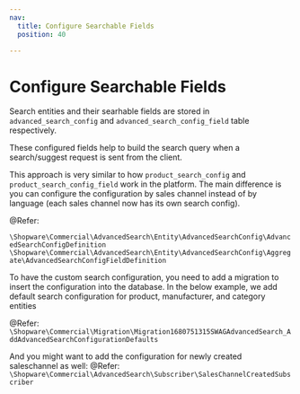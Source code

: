 ```yaml
---
nav:
  title: Configure Searchable Fields
  position: 40

---
```


# Configure Searchable Fields

Search entities and their searhable fields are stored in `advanced_search_config` and `advanced_search_config_field` table respectively.

These configured fields help to build the search query when a search/suggest request is sent from the client.

This approach is very similar to how `product_search_config` and `product_search_config_field` work in the platform. The main difference is you can configure the configuration by sales channel instead of by language (each sales channel now has its own search config).

@Refer:

`\Shopware\Commercial\AdvancedSearch\Entity\AdvancedSearchConfig\AdvancedSearchConfigDefinition`
`\Shopware\Commercial\AdvancedSearch\Entity\AdvancedSearchConfig\Aggregate\AdvancedSearchConfigFieldDefinition`

To have the custom search configuration, you need to add a migration to insert the configuration into the database. In the below example, we add default search configuration for product, manufacturer, and category entities

@Refer: `\Shopware\Commercial\Migration\Migration1680751315SWAGAdvancedSearch_AddAdvancedSearchConfigurationDefaults`

And you might want to add the configuration for newly created saleschannel as well:
@Refer: `\Shopware\Commercial\AdvancedSearch\Subscriber\SalesChannelCreatedSubscriber`
